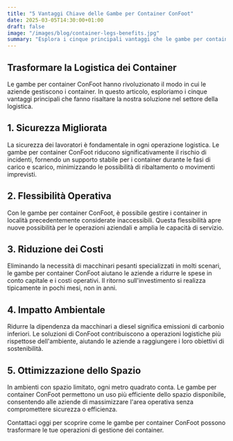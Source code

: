 ```yaml
---
title: "5 Vantaggi Chiave delle Gambe per Container ConFoot"
date: 2025-03-05T14:30:00+01:00
draft: false
image: "/images/blog/container-legs-benefits.jpg"
summary: "Esplora i cinque principali vantaggi che le gambe per container ConFoot portano alle operazioni logistiche in tutto il mondo."
---
```


## Trasformare la Logistica dei Container

Le gambe per container ConFoot hanno rivoluzionato il modo in cui le aziende gestiscono i container. In questo articolo, esploriamo i cinque vantaggi principali che fanno risaltare la nostra soluzione nel settore della logistica.

## 1. Sicurezza Migliorata

La sicurezza dei lavoratori è fondamentale in ogni operazione logistica. Le gambe per container ConFoot riducono significativamente il rischio di incidenti, fornendo un supporto stabile per i container durante le fasi di carico e scarico, minimizzando le possibilità di ribaltamento o movimenti imprevisti.

## 2. Flessibilità Operativa

Con le gambe per container ConFoot, è possibile gestire i container in località precedentemente considerate inaccessibili. Questa flessibilità apre nuove possibilità per le operazioni aziendali e amplia le capacità di servizio.

## 3. Riduzione dei Costi

Eliminando la necessità di macchinari pesanti specializzati in molti scenari, le gambe per container ConFoot aiutano le aziende a ridurre le spese in conto capitale e i costi operativi. Il ritorno sull'investimento si realizza tipicamente in pochi mesi, non in anni.

## 4. Impatto Ambientale

Ridurre la dipendenza da macchinari a diesel significa emissioni di carbonio inferiori. Le soluzioni di ConFoot contribuiscono a operazioni logistiche più rispettose dell'ambiente, aiutando le aziende a raggiungere i loro obiettivi di sostenibilità.

## 5. Ottimizzazione dello Spazio

In ambienti con spazio limitato, ogni metro quadrato conta. Le gambe per container ConFoot permettono un uso più efficiente dello spazio disponibile, consentendo alle aziende di massimizzare l'area operativa senza compromettere sicurezza o efficienza.

Contattaci oggi per scoprire come le gambe per container ConFoot possono trasformare le tue operazioni di gestione dei container.